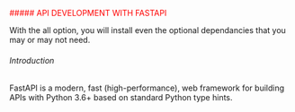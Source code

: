<span style="color:red;">##### API DEVELOPMENT WITH FASTAPI</span>

With the all option, you will install even the optional dependancies that you may or may not need.

###### Introduction
FastAPI is a modern, fast (high-performance), web framework for building APIs with Python 3.6+ based on standard Python type hints.